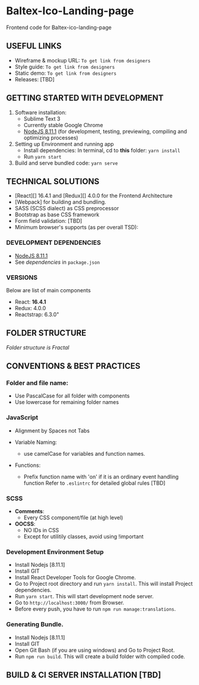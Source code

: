 Baltex-Ico-Landing-page
===========

Frontend code for Baltex-ico-landing-page

USEFUL LINKS
------------

- Wireframe & mockup URL: `To get link from designers`
- Style guide: `To get link from designers`
- Static demo: `To get link from designers`
- Releases: [TBD]

GETTING STARTED WITH DEVELOPMENT
--------------------------------

1. Software installation:
    - Sublime Text 3
    - Currently stable Google Chrome
    - [NodeJS 8.11.1][] (for development, testing, previewing, compiling and optimizing processes)
2. Setting up Environment and running app
    - Install dependencies: In terminal, cd to __this__ folder: `yarn install`
    - Run `yarn start`
3. Build and serve bundled code: `yarn serve`


TECHNICAL SOLUTIONS
-------------------

- [React][] 16.4.1 and [Redux][] 4.0.0 for the Frontend Architecture
- [Webpack] for building and bundling.
- SASS (SCSS dialect) as CSS preprocessor
- Bootstrap as base CSS framework
- Form field validation: [TBD]
- Minimum browser's supports (as per overall TSD):
    
### DEVELOPMENT DEPENDENCIES

- [NodeJS 8.11.1][]
- See _dependencies_ in `package.json`

### VERSIONS

Below are list of main components

- React: __16.4.1__
- Redux: 4.0.0
- Reactstrap: 6.3.0"

FOLDER STRUCTURE
----------------

_Folder structure is Fractal_


CONVENTIONS & BEST PRACTICES
----------------------------

### Folder and file name:
- Use PascalCase for all folder with components
- Use lowercase for remaining folder names 

### JavaScript
- Alignment by Spaces not Tabs
- Variable Naming:
    + use camelCase for variables and function names.
    
- Functions:
    + Prefix function name with 'on' if it is an ordinary event handling function
    Refer to `.eslintrc` for detailed global rules [TBD]

### SCSS
- __Comments__: 
    + Every CSS component/file (at high level)
- __OOCSS__:
    + NO IDs in CSS
    + Except for utilitily classes, avoid using !important

### Development Environment Setup
- Install Nodejs [8.11.1]
- Install GIT
- Install React Developer Tools for Google Chrome.
- Go to Project root directory and run `yarn install`. This will install Project dependencies.
- Run `yarn start`. This will start development node server. 
- Go to `http://localhost:3000/` from Browser.
- Before every push, you have to run `npm run manage:translations`.

### Generating Bundle.
- Install Nodejs [8.11.1]
- Install GIT
- Open Git Bash (if you are using windows) and Go to Project Root.
- Run `npm run build`. This will create a build folder with compiled code.

BUILD & CI SERVER INSTALLATION [TBD]
------------------------------

[NodeJS 8.11.1]: http://nodejs.org/

